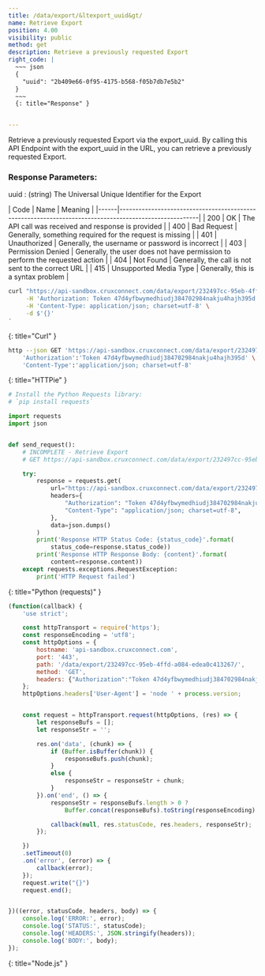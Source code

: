 ```yaml
---
title: /data/export/&ltexport_uuid&gt/
name: Retrieve Export
position: 4.00
visibility: public
method: get
description: Retrieve a previously requested Export
right_code: |
  ~~~ json
  {
    "uuid": "2b409e66-0f95-4175-b568-f05b7db7e5b2"
  }
  ~~~
  {: title="Response" }


---
```

Retrieve a previously requested Export via the export_uuid. By calling this API Endpoint with the export_uuid in the URL, you can retrieve a previously requested Export.

### Response Parameters:

uuid
: (string) The Universal Unique Identifier for the Export

| Code | Name                   | Meaning                                                                      |
|------|-------------------------------------------------------------------------------------------------------|
| 200  | OK                     | The API call was received and response is provided                           |
| 400  | Bad Request            | Generally, something required for the request is missing                     |
| 401  | Unauthorized           | Generally, the username or password is incorrect                             |
| 403  | Permission Denied      | Generally, the user does not have permission to perform the requested action |
| 404  | Not Found              | Generally, the call is not sent to the correct URL                           |
| 415  | Unsupported Media Type | Generally, this is a syntax problem                                          |


~~~ bash
curl "https://api-sandbox.cruxconnect.com/data/export/232497cc-95eb-4ffd-a084-edea0c413267/" \
     -H 'Authorization: Token 47d4yfbwymedhiudj384702984nakju4hajh395d' \
     -H 'Content-Type: application/json; charset=utf-8' \
     -d $'{}'
'

~~~
{: title="Curl" }

~~~ bash
http --json GET 'https://api-sandbox.cruxconnect.com/data/export/232497cc-95eb-4ffd-a084-edea0c413267/' \
    'Authorization':'Token 47d4yfbwymedhiudj384702984nakju4hajh395d' \
    'Content-Type':'application/json; charset=utf-8'


~~~
{: title="HTTPie" }

~~~ python
# Install the Python Requests library:
# `pip install requests`

import requests
import json


def send_request():
    # INCOMPLETE - Retrieve Export
    # GET https://api-sandbox.cruxconnect.com/data/export/232497cc-95eb-4ffd-a084-edea0c413267/

    try:
        response = requests.get(
            url="https://api-sandbox.cruxconnect.com/data/export/232497cc-95eb-4ffd-a084-edea0c413267/",
            headers={
                "Authorization": "Token 47d4yfbwymedhiudj384702984nakju4hajh395d",
                "Content-Type": "application/json; charset=utf-8",
            },
            data=json.dumps()
        )
        print('Response HTTP Status Code: {status_code}'.format(
            status_code=response.status_code))
        print('Response HTTP Response Body: {content}'.format(
            content=response.content))
    except requests.exceptions.RequestException:
        print('HTTP Request failed')

~~~
{: title="Python (requests)" }

~~~ javascript
(function(callback) {
    'use strict';

    const httpTransport = require('https');
    const responseEncoding = 'utf8';
    const httpOptions = {
        hostname: 'api-sandbox.cruxconnect.com',
        port: '443',
        path: '/data/export/232497cc-95eb-4ffd-a084-edea0c413267/',
        method: 'GET',
        headers: {"Authorization":"Token 47d4yfbwymedhiudj384702984nakju4hajh395d","Content-Type":"application/json; charset=utf-8"}
    };
    httpOptions.headers['User-Agent'] = 'node ' + process.version;


    const request = httpTransport.request(httpOptions, (res) => {
        let responseBufs = [];
        let responseStr = '';

        res.on('data', (chunk) => {
            if (Buffer.isBuffer(chunk)) {
                responseBufs.push(chunk);
            }
            else {
                responseStr = responseStr + chunk;
            }
        }).on('end', () => {
            responseStr = responseBufs.length > 0 ?
                Buffer.concat(responseBufs).toString(responseEncoding) : responseStr;

            callback(null, res.statusCode, res.headers, responseStr);
        });

    })
    .setTimeout(0)
    .on('error', (error) => {
        callback(error);
    });
    request.write("{}")
    request.end();


})((error, statusCode, headers, body) => {
    console.log('ERROR:', error);
    console.log('STATUS:', statusCode);
    console.log('HEADERS:', JSON.stringify(headers));
    console.log('BODY:', body);
});

~~~
{: title="Node.js" }
